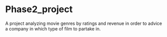 # Phase2_project
A project analyzing movie genres by ratings and revenue in order to advice a company in which type of film to partake in.
